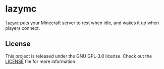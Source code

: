 # lazymc

`lazymc` puts your Minecraft server to rest when idle, and wakes it up when
players connect.

## License
This project is released under the GNU GPL-3.0 license.
Check out the [LICENSE](LICENSE) file for more information.
